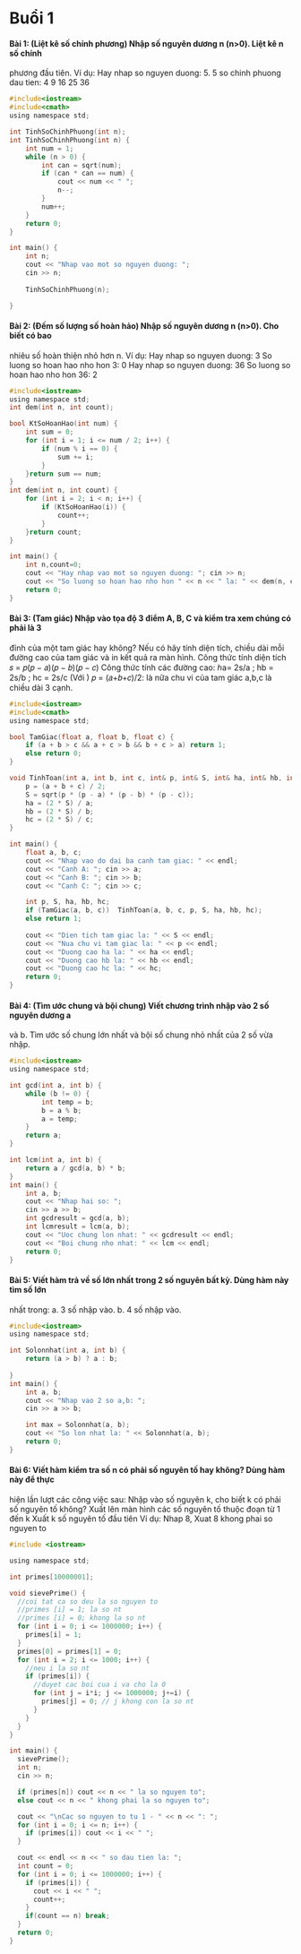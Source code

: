 # Buổi 1
#### Bài 1: (Liệt kê số chính phương) Nhập số nguyên dương n (n>0). Liệt kê n số chính
phương đầu tiên.
Ví dụ:
Hay nhap so nguyen duong: 5. 5 so chinh phuong dau tien: 4 9 16 25 36
```c
#include<iostream>
#include<cmath>
using namespace std;

int TinhSoChinhPhuong(int n);
int TinhSoChinhPhuong(int n) {
	int num = 1;
	while (n > 0) {
		int can = sqrt(num);
		if (can * can == num) {
			cout << num << " ";
			n--;
		}
		num++;
	}
	return 0;
}

int main() {
	int n;
	cout << "Nhap vao mot so nguyen duong: ";
	cin >> n;
	
	TinhSoChinhPhuong(n);

}
```
#### Bài 2: (Đếm số lượng số hoàn hảo) Nhập số nguyên dương n (n>0). Cho biết có bao
nhiêu số hoàn thiện nhỏ hơn n.
Ví dụ:
Hay nhap so nguyen duong:
3
So luong so hoan hao nho hon 3: 0
Hay nhap so nguyen duong:
36
So luong so hoan hao nho hon 36: 2
```c
#include<iostream>
using namespace std;
int dem(int n, int count);

bool KtSoHoanHao(int num) {
	int sum = 0;
	for (int i = 1; i <= num / 2; i++) {
		if (num % i == 0) {
			sum += i;
		}
	}return sum == num;
}
int dem(int n, int count) {
	for (int i = 2; i < n; i++) {
		if (KtSoHoanHao(i)) {
			count++;
		}
	}return count;
}

int main() {
	int n,count=0;
	cout << "Hay nhap vao mot so nguyen duong: "; cin >> n;
	cout << "So luong so hoan hao nho hon " << n << " la: " << dem(n, count);
	return 0;
}
```
#### Bài 3: (Tam giác) Nhập vào tọa độ 3 điểm A, B, C và kiểm tra xem chúng có phải là 3
đỉnh của một tam giác hay không? Nếu có hãy tính diện tích, chiều dài mỗi đường cao
của tam giác và in kết quả ra màn hình.
Công thức tính diện tích 𝑠 = 𝑝(𝑝 − 𝑎)(𝑝 − 𝑏)(𝑝 − 𝑐)
Công thức tính các đường cao: ℎa= 2s/a ; hb = 2s/b ; hc = 2s/c
(Với ) 𝑝 = (𝑎+𝑏+𝑐)/2: là nữa chu vi của tam giác a,b,c là chiều dài 3 cạnh.
```c
#include<iostream>
#include<cmath>
using namespace std;

bool TamGiac(float a, float b, float c) {
	if (a + b > c && a + c > b && b + c > a) return 1;
	else return 0;
}

void TinhToan(int a, int b, int c, int& p, int& S, int& ha, int& hb, int& hc) {
	p = (a + b + c) / 2;
	S = sqrt(p * (p - a) * (p - b) * (p - c));
	ha = (2 * S) / a;
	hb = (2 * S) / b;
	hc = (2 * S) / c;
}

int main() {
	float a, b, c;
	cout << "Nhap vao do dai ba canh tam giac: " << endl;
	cout << "Canh A: "; cin >> a;
	cout << "Canh B: "; cin >> b;
	cout << "Canh C: "; cin >> c;

	int p, S, ha, hb, hc;
	if (TamGiac(a, b, c))  TinhToan(a, b, c, p, S, ha, hb, hc);
	else return 1; 
	
	cout << "Dien tich tam giac la: " << S << endl;
	cout << "Nua chu vi tam giac la: " << p << endl;
	cout << "Duong cao ha la: " << ha << endl;
	cout << "Duong cao hb la: " << hb << endl;
	cout << "Duong cao hc la: " << hc;
	return 0;
}
```
#### Bài 4: (Tìm ước chung và bội chung) Viết chương trình nhập vào 2 số nguyên dương a
và b. Tìm ước số chung lớn nhất và bội số chung nhỏ nhất của 2 số vừa nhập.
```c
#include<iostream>
using namespace std;

int gcd(int a, int b) {
	while (b != 0) {
		int temp = b;
		b = a % b;
		a = temp;
	}
	return a;
}

int lcm(int a, int b) {
	return a / gcd(a, b) * b;
}
int main() {
	int a, b;
	cout << "Nhap hai so: ";
	cin >> a >> b;
	int gcdresult = gcd(a, b);
	int lcmresult = lcm(a, b);
	cout << "Uoc chung lon nhat: " << gcdresult << endl;
	cout << "Boi chung nho nhat: " << lcm << endl;
	return 0;
}
```
#### Bài 5: Viết hàm trả về số lớn nhất trong 2 số nguyên bất kỳ. Dùng hàm này tìm số lớn
nhất trong:
a. 3 số nhập vào.
b. 4 số nhập vào.
```c
#include<iostream>
using namespace std;

int Solonnhat(int a, int b) {
	return (a > b) ? a : b;
	
}
int main() {
	int a, b;
	cout << "Nhap vao 2 so a,b: ";
	cin >> a >> b;

	int max = Solonnhat(a, b);
	cout << "So lon nhat la: " << Solonnhat(a, b);
	return 0;
}
```
#### Bài 6: Viết hàm kiểm tra số n có phải số nguyên tố hay không? Dùng hàm này để thực
hiện lần lượt các công việc sau:
Nhập vào số nguyên k, cho biết k có phải số nguyên tố không?
Xuất lên màn hình các số nguyên tố thuộc đoạn từ 1 đến k
Xuất k số nguyên tố đầu tiên
Ví dụ: Nhap 8, Xuat 8 khong phai so nguyen to
```c
#include <iostream>

using namespace std;

int primes[10000001];

void sievePrime() {
  //coi tat ca so deu la so nguyen to
  //primes [i] = 1; la so nt
  //primes [i] = 0; khong la so nt
  for (int i = 0; i <= 1000000; i++) {
    primes[i] = 1;
  }
  primes[0] = primes[1] = 0;
  for (int i = 2; i <= 1000; i++) {
    //neu i la so nt 
    if (primes[i]) {
      //duyet cac boi cua i va cho la 0
      for (int j = i*i; j <= 1000000; j+=i) {
        primes[j] = 0; // j khong con la so nt
      }
    }
  }
}

int main() {
  sievePrime();
  int n;
  cin >> n;

  if (primes[n]) cout << n << " la so nguyen to";
  else cout << n << " khong phai la so nguyen to";

  cout << "\nCac so nguyen to tu 1 - " << n << ": ";
  for (int i = 0; i <= n; i++) {
    if (primes[i]) cout << i << " ";
  }

  cout << endl << n << " so dau tien la: ";
  int count = 0;
  for (int i = 0; i <= 1000000; i++) {
    if (primes[i]) {
      cout << i << " ";
      count++;
    }
    if(count == n) break;
  }
  return 0;
}
```


